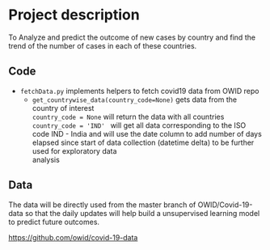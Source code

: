 # Project description
To Analyze and predict the outcome of new cases by country and find the trend of the number of cases in each of these countries.

## Code
- `fetchData.py` implements helpers to fetch covid19 data from OWID repo
    - `get_countrywise_data(country_code=None)` gets data from the country of interest  
        `country_code = None` will return the data with all countries  
         `country_code = 'IND' ` will get all data corresponding to the ISO code IND - India and will use the date column to add number of                                  days elapsed since start of data collection (datetime delta) to be further used for exploratory data  
                                 analysis
        
## Data
The data will be directly used from the master branch of OWID/Covid-19-data so that the daily updates 
will help build a unsupervised learning model to predict future outcomes.

https://github.com/owid/covid-19-data
